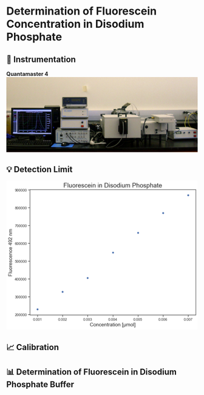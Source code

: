 # Determination of Fluorescein Concentration in Disodium Phosphate

## :electric_plug: Instrumentation 

<p  align = "center" >
<div align="left">
<b> Quantamaster 4</b>
</div>
<img src="img/instrument.jpg"  width="600">
<!-- <img src="img/fluorescein_conc">
 -->
</p>


## :bulb: Detection Limit

<p  align = "center" >
<img src="img/fluorescein_conc.png">
</p>

## :chart_with_upwards_trend: Calibration


##  :bar_chart: Determination of Fluorescein in Disodium Phosphate Buffer  